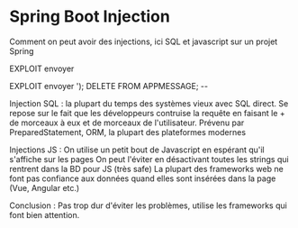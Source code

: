 # Spring Boot Injection
Comment on peut avoir des injections, ici SQL et javascript sur un projet Spring


EXPLOIT envoyer <script>alert("Connard")</script>

EXPLOIT envoyer '); DELETE FROM APPMESSAGE; --


Injection SQL : la plupart du temps des systèmes vieux avec SQL direct.
Se repose sur le fait que les développeurs contruise la requête en faisant le + de morceaux à eux
et de morceaux de l'utilisateur. 
Prévenu par PreparedStatement, ORM, la plupart des plateformes modernes

Injections JS : 
On utilise un petit bout de Javascript en espérant qu'il s'affiche sur les pages
On peut l'éviter en désactivant toutes les strings qui rentrent dans la BD pour JS (très safe)
La plupart des frameworks web ne font pas confiance aux données quand elles sont insérées dans la page (Vue, Angular etc.)


Conclusion :  Pas trop dur d'éviter les problèmes, utilise les frameworks
qui font bien attention.



